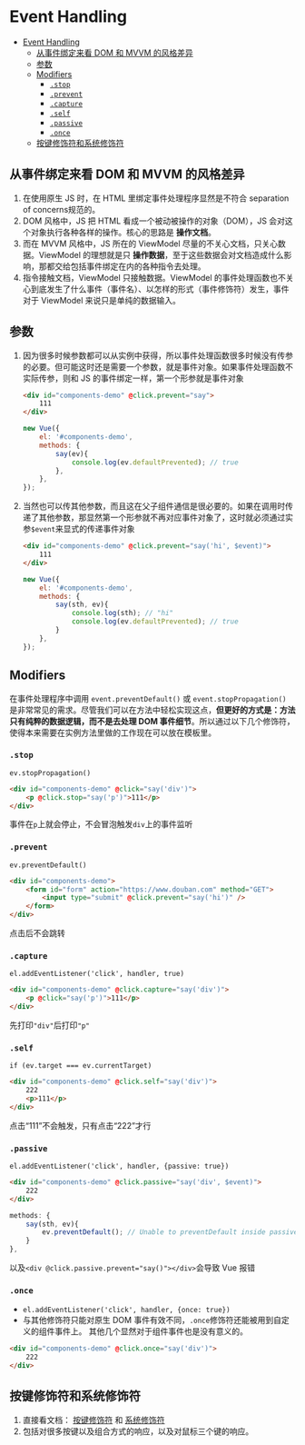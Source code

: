# Event Handling


<!-- TOC -->

- [Event Handling](#event-handling)
    - [从事件绑定来看 DOM 和 MVVM 的风格差异](#从事件绑定来看-dom-和-mvvm-的风格差异)
    - [参数](#参数)
    - [Modifiers](#modifiers)
        - [`.stop`](#stop)
        - [`.prevent`](#prevent)
        - [`.capture`](#capture)
        - [`.self`](#self)
        - [`.passive`](#passive)
        - [`.once`](#once)
    - [按键修饰符和系统修饰符](#按键修饰符和系统修饰符)

<!-- /TOC -->


## 从事件绑定来看 DOM 和 MVVM 的风格差异
1. 在使用原生 JS 时，在 HTML 里绑定事件处理程序显然是不符合 separation of concerns规范的。
2. DOM 风格中，JS 把 HTML 看成一个被动被操作的对象（DOM），JS 会对这个对象执行各种各样的操作。核心的思路是 **操作文档**。
3. 而在 MVVM 风格中，JS 所在的 ViewModel 尽量的不关心文档，只关心数据。ViewModel 的理想就是只 **操作数据**，至于这些数据会对文档造成什么影响，那都交给包括事件绑定在内的各种指令去处理。
4. 指令接触文档，ViewModel 只接触数据。ViewModel 的事件处理函数也不关心到底发生了什么事件（事件名）、以怎样的形式（事件修饰符）发生，事件对于 ViewModel 来说只是单纯的数据输入。


## 参数
1. 因为很多时候参数都可以从实例中获得，所以事件处理函数很多时候没有传参的必要。但可能这时还是需要一个参数，就是事件对象。如果事件处理函数不实际传参，则和 JS 的事件绑定一样，第一个形参就是事件对象
    ```html
    <div id="components-demo" @click.prevent="say">
        111
    </div>
    ```
    ```js
    new Vue({
        el: '#components-demo',
        methods: {
            say(ev){
                console.log(ev.defaultPrevented); // true
            },
        },
    });
    ```
2. 当然也可以传其他参数，而且这在父子组件通信是很必要的。如果在调用时传递了其他参数，那显然第一个形参就不再对应事件对象了，这时就必须通过实参`$event`来显式的传递事件对象
    ```html
    <div id="components-demo" @click.prevent="say('hi', $event)">
        111
    </div>
    ```
    ```js
    new Vue({
        el: '#components-demo',
        methods: {
            say(sth, ev){
                console.log(sth); // "hi"
                console.log(ev.defaultPrevented); // true
            }
        },
    });
    ```


## Modifiers
在事件处理程序中调用 `event.preventDefault()` 或 `event.stopPropagation()` 是非常常见的需求。尽管我们可以在方法中轻松实现这点，**但更好的方式是：方法只有纯粹的数据逻辑，而不是去处理 DOM 事件细节**。所以通过以下几个修饰符，使得本来需要在实例方法里做的工作现在可以放在模板里。

### `.stop`
`ev.stopPropagation()`
```html
<div id="components-demo" @click="say('div')">
    <p @click.stop="say('p')">111</p>
</div>
```
事件在`p`上就会停止，不会冒泡触发`div`上的事件监听

### `.prevent`
`ev.preventDefault()`
```html
<div id="components-demo">
    <form id="form" action="https://www.douban.com" method="GET">
        <input type="submit" @click.prevent="say('hi')" />
    </form>
</div>
```
点击后不会跳转

### `.capture`
`el.addEventListener('click', handler, true)`
```html
<div id="components-demo" @click.capture="say('div')">
    <p @click="say('p')">111</p>
</div>
```
先打印`"div"`后打印`"p"`

### `.self`
`if (ev.target === ev.currentTarget)`
```html
<div id="components-demo" @click.self="say('div')">
    222
    <p>111</p>
</div>
```
点击“111”不会触发，只有点击“222”才行

### `.passive`
`el.addEventListener('click', handler, {passive: true})`
```html
<div id="components-demo" @click.passive="say('div', $event)">
    222
</div>
```
```js
methods: {
    say(sth, ev){
        ev.preventDefault(); // Unable to preventDefault inside passive event listener invocation.
    }
},
```
以及`<div @click.passive.prevent="say()"></div>`会导致 Vue 报错

### `.once`
* `el.addEventListener('click', handler, {once: true})`
* 与其他修饰符只能对原生 DOM 事件有效不同，`.once`修饰符还能被用到自定义的组件事件上。
其他几个显然对于组件事件也是没有意义的。
```html
<div id="components-demo" @click.once="say('div')">
    222
</div>
```


## 按键修饰符和系统修饰符
1. 直接看文档： [按键修饰符](https://v2.cn.vuejs.org/v2/guide/events.html#%E6%8C%89%E9%94%AE%E4%BF%AE%E9%A5%B0%E7%AC%A6) 和 [系统修饰符](https://v2.cn.vuejs.org/v2/guide/events.html#%E7%B3%BB%E7%BB%9F%E4%BF%AE%E9%A5%B0%E9%94%AE)
2. 包括对很多按键以及组合方式的响应，以及对鼠标三个键的响应。
